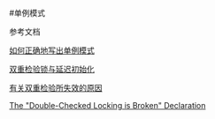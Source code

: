 #单例模式

参考文档

[如何正确地写出单例模式](http://wuchong.me/blog/2014/08/28/how-to-correctly-write-singleton-pattern/)

[双重检验锁与延迟初始化](http://www.infoq.com/cn/articles/double-checked-locking-with-delay-initialization/)

[有关双重检验所失效的原因](http://ifeve.com/doublecheckedlocking/)

[The "Double-Checked Locking is Broken" Declaration](http://www.cs.umd.edu/~pugh/java/memoryModel/DoubleCheckedLocking.html)